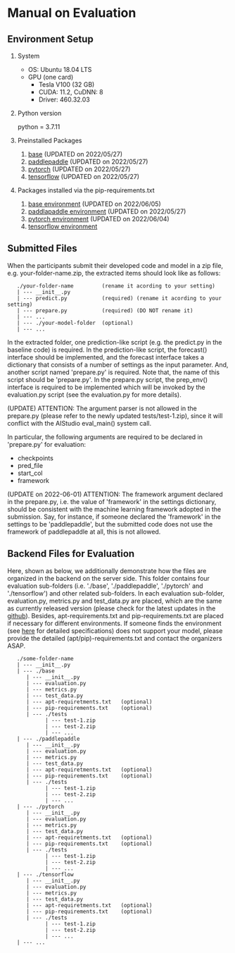 
# Manual on Evaluation


## Environment Setup   

1. System

   * OS: Ubuntu 18.04 LTS
   * GPU (one card)
     * Tesla V100 (32 GB)
     * CUDA: 11.2, CuDNN: 8
     * Driver: 460.32.03


2. Python version

    python = 3.7.11


3. Preinstalled Packages

   1. [base](preinstalled-pkgs/base_env_installed_packages.md)     (UPDATED on 2022/05/27)
   2. [paddlepaddle](preinstalled-pkgs/paddlepaddle_env_installed_packages.md)     (UPDATED on 2022/05/27) 
   3. [pytorch](preinstalled-pkgs/pytorch_env_installed_packages.md)     (UPDATED on 2022/05/27)
   4. [tensorflow](preinstalled-pkgs/tensorflow_env_installed_packages.md)    (UPDATED on 2022/05/27)
   

4. Packages installed via the pip-requirements.txt

   1) [base environment](runtime-installed-pkgs/base.md)        (UPDATED on 2022/06/05)
   2) [paddlapaddle environment](runtime-installed-pkgs/paddle.md)        (UPDATED on 2022/05/27)
   3) [pytorch environment](runtime-installed-pkgs/pytorch.md)        (UPDATED on 2022/06/04)
   4) [tensorflow environment](runtime-installed-pkgs/tensorflow.md)


## Submitted Files

When the participants submit their developed code and model in a zip file, e.g. your-folder-name.zip, 
the extracted items should look like as follows: 

```
   ./your-folder-name         (rename it acording to your setting)
   | --- __init__.py         
   | --- predict.py           (required) (rename it acording to your setting)
   | --- prepare.py           (required) (DO NOT rename it)
   | --- ... 
   | --- ./your-model-folder  (optional)
   | --- ... 
```

In the extracted folder, 
one prediction-like script (e.g. the predict.py in the baseline code) is required.
In the prediction-like script, the forecast() interface should be implemented, 
and the forecast interface takes a dictionary that consists of a number of settings as the input parameter. 
And, another script named 'prepare.py' is required. 
Note that, the name of this script should be 'prepare.py'.
In the prepare.py script, the prep_env() interface is required to be implemented which will be invoked 
by the evaluation.py script (see the evaluation.py for more details). 

(UPDATE) ATTENTION: The argument parser is not allowed in the prepare.py (please refer to the newly updated tests/test-1.zip), 
since it will conflict with the AIStudio eval_main() system call.

In particular, the following arguments are required to be declared in 'prepare.py' for evaluation: 
   * checkpoints
   * pred_file
   * start_col
   * framework


(UPDATE on 2022-06-01) 
ATTENTION: 
The framework argument declared in the prepare.py, 
i.e. the value of 'framework' in the settings dictionary, 
should be consistent with the machine learning framework adopted in the submission.
Say, for instance, if someone declared the 'framework' in the settings to be 'paddlepaddle', 
but the submitted code does not use the framework of paddlepaddle at all, this is not allowed.


## Backend Files for Evaluation

Here, shown as below, we additionally demonstrate how the files are organized in the backend on the server side. 
This folder contains four evaluation sub-folders (i.e. './base', './paddlepaddle', './pytorch' and './tensorflow') and other related sub-folders. 
In each evaluation sub-folder, evaluation.py, metrics.py and test_data.py are placed, which are the same as currently released version 
(please check for the latest updates in the [github](https://github.com/PaddlePaddle/PaddleSpatial/tree/main/apps/wpf_baseline_gru/kddcup22-sdwpf-evaluation/paddlepaddle)).
Besides, apt-requirements.txt and pip-requirements.txt are placed if necessary for different environments. 
If someone finds the environment (see [here](./preinstalled-pkgs) for detailed specifications) does not support 
your model, please provide the detailed (apt/pip)-requirements.txt and contact the organizers ASAP. 

```
   ./some-folder-name
   | --- __init__.py         
   | --- ./base
      | --- __init__.py
      | --- evaluation.py
      | --- metrics.py
      | --- test_data.py
      | --- apt-requiretments.txt   (optional)
      | --- pip-requirements.txt    (optional)
      | --- ./tests
            | --- test-1.zip
            | --- test-2.zip
            | --- ...
   | --- ./paddlepaddle
      | --- __init__.py
      | --- evaluation.py
      | --- metrics.py
      | --- test_data.py
      | --- apt-requiretments.txt   (optional)
      | --- pip-requirements.txt    (optional)
      | --- ./tests
            | --- test-1.zip
            | --- test-2.zip
            | --- ...
   | --- ./pytorch
      | --- __init__.py
      | --- evaluation.py
      | --- metrics.py
      | --- test_data.py
      | --- apt-requiretments.txt   (optional)
      | --- pip-requirements.txt    (optional)
      | --- ./tests
            | --- test-1.zip
            | --- test-2.zip
            | --- ...
   | --- ./tensorflow
      | --- __init__.py
      | --- evaluation.py
      | --- metrics.py
      | --- test_data.py
      | --- apt-requiretments.txt   (optional)
      | --- pip-requirements.txt    (optional)
      | --- ./tests
            | --- test-1.zip
            | --- test-2.zip
            | --- ...
   | --- ...
```


